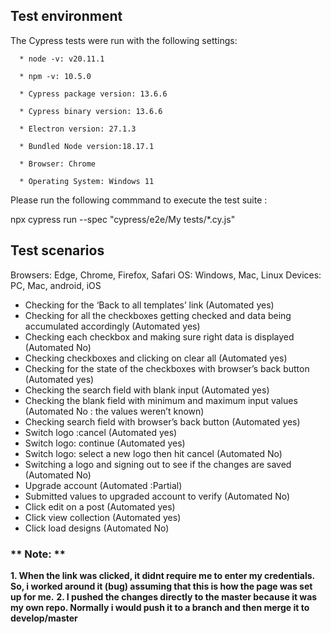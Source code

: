 
## Test environment
The Cypress tests were run with the following settings:

      * node -v: v20.11.1
      
      * npm -v: 10.5.0
      
      * Cypress package version: 13.6.6
      
      * Cypress binary version: 13.6.6
      
      * Electron version: 27.1.3
      
      * Bundled Node version:18.17.1
      
      * Browser: Chrome
      
      * Operating System: Windows 11

Please run the following commmand to execute the test suite : 

npx cypress run --spec "cypress/e2e/My tests/*.cy.js"

## Test scenarios


Browsers: Edge, Chrome, Firefox, Safari
OS: Windows, Mac, Linux
Devices: PC, Mac, android, iOS


 
* Checking for the ‘Back to all templates’ link	(Automated yes)
* Checking for all the checkboxes getting checked and data being accumulated accordingly	(Automated yes)
* Checking each checkbox and making sure right data is displayed	(Automated No)
* Checking checkboxes and clicking on clear all	(Automated yes)
* Checking for the state of the checkboxes with browser’s back button	(Automated yes)
* Checking the search field with blank input	(Automated yes)
* Checking the blank field with minimum and maximum input values	(Automated No : the values weren’t known)
* Checking search field with browser’s back button	(Automated yes)
* Switch logo :cancel	(Automated yes)
* Switch logo: continue	(Automated yes)
* Switch logo: select a new logo then hit cancel	(Automated No)
* Switching a logo and signing out to see if the changes are saved (Automated No)
* Upgrade account	(Automated :Partial)
* Submitted values to upgraded account to verify	(Automated No)
* Click edit on a post	(Automated yes)
* Click view collection	(Automated yes)
* Click load designs	(Automated No)

### ** Note: **
**1. When the link was clicked, it didnt require me to enter my credentials. So, i worked around it (bug) assuming that this is how the page was set up for me.**
**2. I pushed the changes directly to the master because it was my own repo. Normally i would push it to a branch and then merge it to develop/master**
